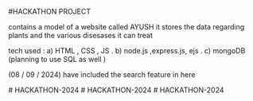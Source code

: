 #HACKATHON PROJECT 

contains a model of a website called AYUSH 
it stores the data regarding plants and the various disesases it can treat

tech used : 
a) HTML , CSS , JS .
b) node.js ,express.js, ejs .
c) mongoDB 
(planning to use SQL as well )

(08 / 09 / 2024) have included the search feature in here 

#   H A C K A T H O N - 2 0 2 4  
 #   H A C K A T H O N - 2 0 2 4  
 #   H A C K A T H O N - 2 0 2 4  
 